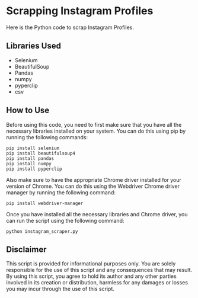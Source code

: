 <!DOCTYPE html>
<html>
<head>
	<meta charset="utf-8">
</head>
<body>
	<h1>Scrapping Instagram Profiles</h1>
	<p>Here is the Python code to scrap Instagram Profiles.</p>
	<h2>Libraries Used</h2>
	<ul>
		<li>Selenium</li>
		<li>BeautifulSoup</li>
		<li>Pandas</li>
		<li>numpy</li>
		<li>pyperclip</li>
		<li>csv</li>
	</ul>
	<h2>How to Use</h2>
	<p>Before using this code, you need to first make sure that you have all the necessary libraries installed on your system. You can do this using pip by running the following commands:</p>
	<pre><code>pip install selenium
pip install beautifulsoup4
pip install pandas
pip install numpy
pip install pyperclip
</code></pre>
	<p>Also make sure to have the appropriate Chrome driver installed for your version of Chrome. You can do this using the Webdriver Chrome driver manager by running the following command:</p>
	<pre><code>pip install webdriver-manager
</code></pre>
	<p>Once you have installed all the necessary libraries and Chrome driver, you can run the script using the following command:</p>
	<pre><code>python instagram_scraper.py</code></pre>
	<h2>Disclaimer</h2>
	<p>This script is provided for informational purposes only. You are solely responsible for the use of this script and any consequences that may result. By using this script, you agree to hold its author and any other parties involved in its creation or distribution, harmless for any damages or losses you may incur through the use of this script.</p>
</body>
</html>

